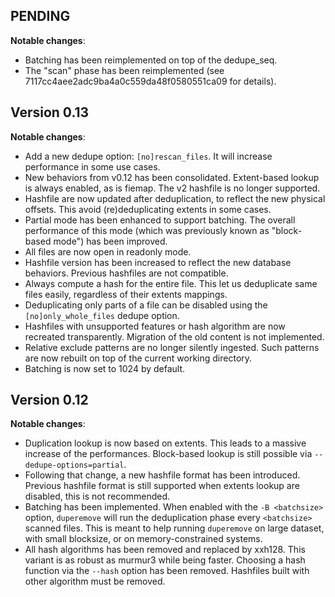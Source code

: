 PENDING
---

**Notable changes**:
 * Batching has been reimplemented on top of the dedupe\_seq.
 * The "scan" phase has been reimplemented (see 7117cc4aee2adc9ba4a0c559da48f0580551ca09 for details).

Version 0.13
---

**Notable changes**:
 * Add a new dedupe option: `[no]rescan_files`. It will increase performance in some use cases.
 * New behaviors from v0.12 has been consolidated. Extent-based lookup is always enabled, as is fiemap. The v2 hashfile is no longer supported.
 * Hashfile are now updated after deduplication, to reflect the new physical offsets. This avoid (re)deduplicating extents in some cases.
 * Partial mode has been enhanced to support batching. The overall performance of this mode (which was previously known as "block-based mode") has been improved.
 * All files are now open in readonly mode.
 * Hashfile version has been increased to reflect the new database behaviors. Previous hashfiles are not compatible.
 * Always compute a hash for the entire file. This let us deduplicate same files easily, regardless of their extents mappings.
 * Deduplicating only parts of a file can be disabled using the `[no]only_whole_files` dedupe option.
 * Hashfiles with unsupported features or hash algorithm are now recreated transparently. Migration of the old content is not implemented.
 * Relative exclude patterns are no longer silently ingested. Such patterns are now rebuilt on top of the current working directory.
 * Batching is now set to 1024 by default.

Version 0.12
---

**Notable changes**:
 * Duplication lookup is now based on extents. This leads to a massive increase of the performances. Block-based lookup is still possible via `--dedupe-options=partial`.
 * Following that change, a new hashfile format has been introduced. Previous hashfile format is still supported when extents lookup are disabled, this is not recommended.
 * Batching has been implemented. When enabled with the `-B <batchsize>` option, `duperemove` will run the deduplication phase every `<batchsize>` scanned files. This is meant to help running `duperemove` on large dataset, with small blocksize, or on memory-constrained systems.
 * All hash algorithms has been removed and replaced by xxh128. This variant is as robust as murmur3 while being faster. Choosing a hash function via the `--hash` option has been removed. Hashfiles built with other algorithm must be removed.

